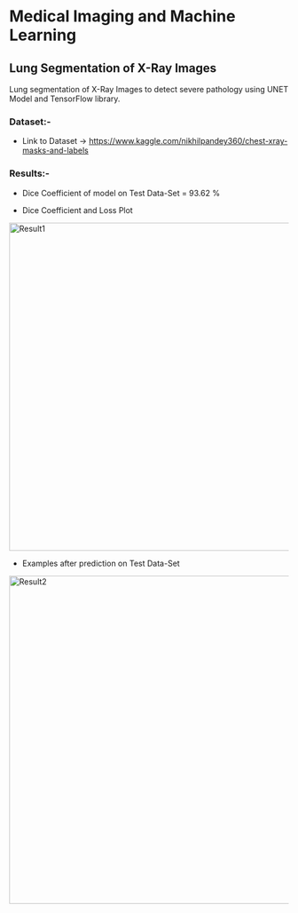 # Medical Imaging and Machine Learning

## Lung Segmentation of X-Ray Images
Lung segmentation of X-Ray Images to detect severe pathology using UNET Model and TensorFlow library.

### Dataset:-
* Link to Dataset -> https://www.kaggle.com/nikhilpandey360/chest-xray-masks-and-labels

### Results:-
* Dice Coefficient of model on Test Data-Set = 93.62 %

* Dice Coefficient and Loss Plot 
<img width="591" alt="Result1" src="https://user-images.githubusercontent.com/77313485/124074062-95362000-da60-11eb-821a-da183bda6275.png">

* Examples after prediction on Test Data-Set
<img width="591" alt="Result2" src="https://user-images.githubusercontent.com/77313485/124074208-c151a100-da60-11eb-8360-14b59a5cfbeb.png">
